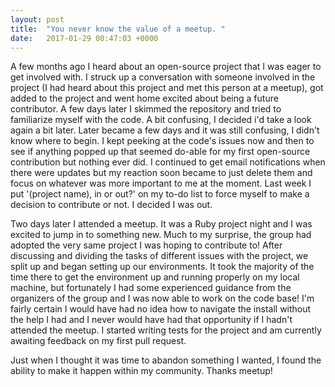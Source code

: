 ```yaml
---
layout: post
title:  "You never know the value of a meetup. "
date:   2017-01-29 00:47:03 +0000
---
```


A few months ago I heard about an open-source project that I was eager to get involved with. I struck up a conversation with someone involved in the project (I had heard about this project and met this person at a meetup), got added to the project and went home excited about being a future contributor. A few days later I skimmed the repository and tried to familiarize myself with the code. A bit confusing, I decided i'd take a look again a bit later. Later became a few days and it was still confusing, I didn't know where to begin. I kept peeking at the code's issues now and then to see if anything popped up that seemed do-able for my first open-source contribution but nothing ever did. I continued to get email notifications when there were updates but my reaction soon became to just delete them and focus on whatever was more important to me at the moment. Last week I put '(project name), in or out?' on my to-do list to force myself to make a decision to contribute or not. I decided I was out. 

Two days later I attended a meetup. It was a Ruby project night and I was excited to jump in to something new. Much to my surprise, the group had adopted the very same project I was hoping to contribute to! After discussing and dividing the tasks of different issues with the project, we split up and began setting up our environments. It took the majority of the time there to get the environment up and running properly on my local machine, but fortunately I had some experienced guidance from the organizers of the group and I was now able to work on the code base! I'm fairly certain I would have had no idea how to navigate the install without the help I had and I never would have had that opportunity if I hadn't attended the meetup. I started writing tests for the project and am currently awaiting feedback on my first pull request. 

Just when I thought it was time to abandon something I wanted, I found the ability to make it happen within my community. Thanks meetup!
